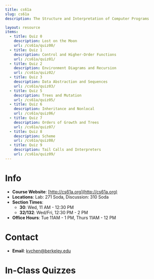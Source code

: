 ```yaml
---
title: cs61a
slug: cs61a
description: The Structure and Interpretation of Computer Programs

layout: resource
items:
  - title: Quiz 0
    description: Lost on the Moon
    url: /cs61a/quiz00/
  - title: Quiz 1
    description: Control and Higher-Order Functions
    url: /cs61a/quiz01/
  - title: Quiz 2
    description: Environment Diagrams and Recursion
    url: /cs61a/quiz02/
  - title: Quiz 3
    description: Data Abstraction and Sequences
    url: /cs61a/quiz03/
  - title: Quiz 5
    description: Trees and Mutation
    url: /cs61a/quiz05/
  - title: Quiz 6
    description: Inheritance and Nonlocal
    url: /cs61a/quiz06/
  - title: Quiz 7
    description: Orders of Growth and Trees
    url: /cs61a/quiz07/
  - title: Quiz 8
    description: Scheme
    url: /cs61a/quiz08/
  - title: Quiz 9
    description: Tail Calls and Interpreters
    url: /cs61a/quiz09/
---
```


# Info

* **Course Website**: [http://cs61a.org](http://cs61a.org)
* **Locations**: Lab: 271 Soda, Discussion: 310 Soda
* **Section Times**:
  * **30**: Wed, 11 AM - 12:30 PM
  * **32/132**: Wed/Fri, 12:30 PM - 2 PM
* **Office Hours**: Tue 11AM - 1 PM, Thurs 11AM - 12 PM


# Contact

* **Email**: [kvchen@berkeley.edu](mailto:kvchen@berkeley.edu)


# In-Class Quizzes
